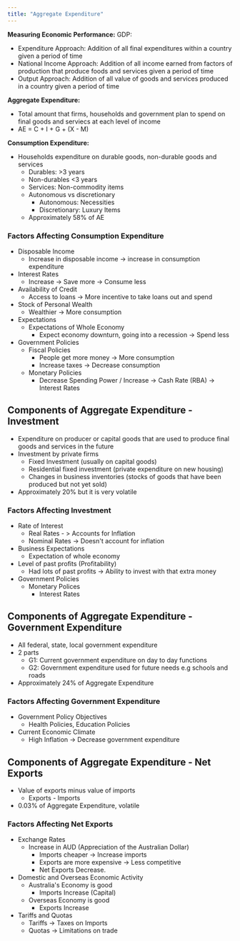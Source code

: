 ```yaml
---
title: "Aggregate Expenditure"
---
```


**Measuring Economic Performance:**
GDP:
- Expenditure Approach: Addition of all final expenditures within a country given a period of time
- National Income Approach: Addition of all income earned from factors of production that produce foods and services given a period of time
- Output Approach: Addition of all value of goods and services produced in a country given a period of time


**Aggregate Expenditure:**
- Total amount that firms, households and government plan to spend on final goods and serviecs at each level of income
- AE = C + I + G + (X - M)

**Consumption Expenditure:**
- Households expenditure on durable goods, non-durable goods and services
	- Durables: >3 years
	- Non-durables <3 years
	- Services: Non-commodity items
	- Autonomous vs discretionary
		- Autonomous: Necessities
		- Discretionary: Luxury Items
	- Approximately 58% of AE

### Factors Affecting Consumption Expenditure

- Disposable Income
	- Increase in disposable income -> increase in consumption expenditure
- Interest Rates
	- Increase -> Save more -> Consume less
- Availability of Credit
	- Access to loans -> More incentive to take loans out and spend
- Stock of Personal Wealth
	- Wealthier -> More consumption
- Expectations
	- Expectations of Whole Economy
		- Expect economy downturn, going into a recession -> Spend less
- Government Policies
	- Fiscal Policies
		- People get more money -> More consumption
		- Increase taxes -> Decrease consumption
	- Monetary Policies
		- Decrease Spending Power / Increase -> Cash Rate (RBA) -> Interest Rates

## Components of Aggregate Expenditure - Investment

- Expenditure on producer or capital goods that are used to produce final goods and services in the future
- Investment by private firms
	- Fixed Investment (usually on capital goods)
	- Residential fixed investment (private expenditure on new housing)
	- Changes in business inventories (stocks of goods that have been produced but not yet sold)
- Approximately 20% but it is very volatile

### Factors Affecting Investment

- Rate of Interest
	- Real Rates - > Accounts for Inflation
	- Nominal Rates -> Doesn't account for inflation
- Business Expectations
	- Expectation of whole economy 
- Level of past profits (Profitability)
	- Had lots of past profits -> Ability to invest with that extra money
- Government Policies
	- Monetary Polices
		- Interest Rates

## Components of Aggregate Expenditure - Government Expenditure

- All federal, state, local government expenditure
- 2 parts
	- G1: Current government expenditure on day to day functions
	- G2: Government expenditure used for future needs e.g schools and roads
- Approximately 24% of Aggregate Expenditure

### Factors Affecting Government Expenditure

- Government Policy Objectives
	- Health Policies, Education Policies
- Current Economic Climate
	- High Inflation -> Decrease government expenditure

## Components of Aggregate Expenditure - Net Exports

- Value of exports minus value of imports
	- Exports - Imports
- 0.03% of Aggregate Expenditure, volatile

### Factors Affecting Net Exports

- Exchange Rates
	- Increase in AUD (Appreciation of the Australian Dollar)
		- Imports cheaper -> Increase imports
		- Exports are more expensive -> Less competitive
		- Net Exports Decrease.
- Domestic and Overseas Economic Activity
	- Australia's Economy is good
		- Imports Increase (Capital)
	- Overseas Economy is good
		- Exports Increase
- Tariffs and Quotas
	- Tariffs -> Taxes on Imports
	- Quotas -> Limitations on trade
